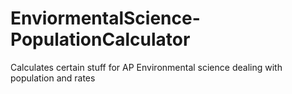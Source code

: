 # EnviormentalScience-PopulationCalculator
Calculates certain stuff for AP Environmental science dealing with population and rates
